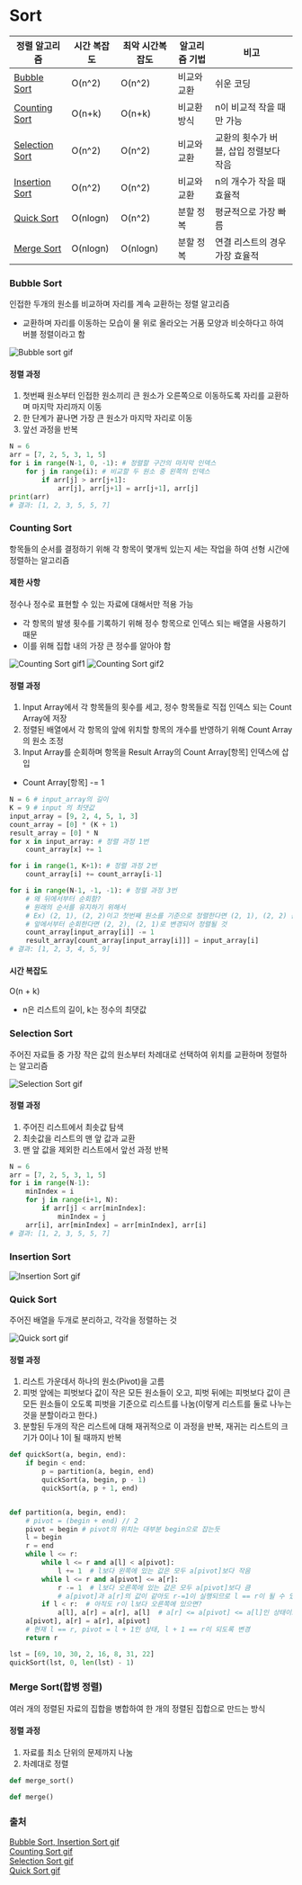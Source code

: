 # Sort

| 정렬 알고리즘                      | 시간 복잡도 | 최악 시간복잡도 | 알고리즘 기법 | 비고                                   |
| ---------------------------------- | ----------- | --------------- | ------------- | -------------------------------------- |
| [Bubble Sort](#bubble-sort)        | O(n^2)      | O(n^2)          | 비교와 교환   | 쉬운 코딩                              |
| [Counting Sort](#counting-sort)    | O(n+k)      | O(n+k)          | 비교환 방식   | n이 비교적 작을 때만 가능              |
| [Selection Sort](#selection-sort)  | O(n^2)      | O(n^2)          | 비교와 교환   | 교환의 횟수가 버블, 삽입 정렬보다 작음 |
| [Insertion Sort](#insertion-sort)  | O(n^2)      | O(n^2)          | 비교와 교환   | n의 개수가 작을 때 효율적              |
| [Quick Sort](#quick-sort)          | O(nlogn)    | O(n^2)          | 분할 정복     | 평균적으로 가장 빠름                   |
| [Merge Sort](#merge-sort합병-정렬) | O(nlogn)    | O(nlogn)        | 분할 정복     | 연결 리스트의 경우 가장 효율적         |

### Bubble Sort

인접한 두개의 원소를 비교하며 자리를 계속 교환하는 정렬 알고리즘

- 교환하며 자리를 이동하는 모습이 물 위로 올라오는 거품 모양과 비슷하다고 하여 버블 정렬이라고 함

![Bubble sort gif](https://i.stack.imgur.com/XNbE0.gif)

#### 정렬 과정

1. 첫번째 원소부터 인접한 원소끼리 큰 원소가 오른쪽으로 이동하도록 자리를 교환하며 마지막 자리까지 이동
2. 한 단계가 끝나면 가장 큰 원소가 마지막 자리로 이동
3. 앞선 과정을 반복

```python
N = 6
arr = [7, 2, 5, 3, 1, 5]
for i in range(N-1, 0, -1): # 정렬할 구간의 마지막 인덱스
    for j in range(i): # 비교할 두 원소 중 왼쪽의 인덱스
        if arr[j] > arr[j+1]:
            arr[j], arr[j+1] = arr[j+1], arr[j]
print(arr)
# 결과: [1, 2, 3, 5, 5, 7]
```

### Counting Sort

항목들의 순서를 결정하기 위해 각 항목이 몇개씩 있는지 세는 작업을 하여 선형 시간에 정렬하는 알고리즘

#### 제한 사항

정수나 정수로 표현할 수 있는 자료에 대해서만 적용 가능

- 각 항목의 발생 횟수를 기록하기 위해 정수 항목으로 인덱스 되는 배열을 사용하기 때문
- 이를 위해 집합 내의 가장 큰 정수를 알아야 함

![Counting Sort gif1](https://velog.velcdn.com/images%2Fcrosstar1228%2Fpost%2Fd9b38630-27b6-4977-a26a-41008d887593%2Fimg.gif)
![Counting Sort gif2](<https://velog.velcdn.com/images%2Fcrosstar1228%2Fpost%2Ff104788c-1e62-47d4-a641-fe2c80aa05f9%2Fimg%20(1).gif>)

#### 정렬 과정

1. Input Array에서 각 항목들의 횟수를 세고, 정수 항목들로 직접 인덱스 되는 Count Array에 저장
2. 정렬된 배열에서 각 항목의 앞에 위치할 항목의 개수를 반영하기 위해 Count Array의 원소 조정
3. Input Array를 순회하며 항목을 Result Array의 Count Array[항목] 인덱스에 삽입

- Count Array[항목] -= 1

```python
N = 6 # input_array의 길이
K = 9 # input 의 최댓값
input_array = [9, 2, 4, 5, 1, 3]
count_array = [0] * (K + 1)
result_array = [0] * N
for x in input_array: # 정렬 과정 1번
    count_array[x] += 1

for i in range(1, K+1): # 정렬 과정 2번
    count_array[i] += count_array[i-1]

for i in range(N-1, -1, -1): # 정렬 과정 3번
    # 왜 뒤에서부터 순회함?
    # 원래의 순서를 유지하기 위해서
    # Ex) (2, 1), (2, 2)이고 첫번째 원소를 기준으로 정렬한다면 (2, 1), (2, 2) 순서를 유지할 수 있다.
    # 앞에서부터 순회한다면 (2, 2), (2, 1)로 변경되어 정렬될 것
    count_array[input_array[i]] -= 1
    result_array[count_array[input_array[i]]] = input_array[i]
# 결과: [1, 2, 3, 4, 5, 9]
```

#### 시간 복잡도

O(n + k)

- n은 리스트의 길이, k는 정수의 최댓값

### Selection Sort

주어진 자료들 중 가장 작은 값의 원소부터 차례대로 선택하여 위치를 교환하며 정렬하는 알고리즘

![Selection Sort gif](https://miro.medium.com/v2/resize:fit:720/format:webp/1*5WXRN62ddiM_Gcf4GDdCZg.gif)

#### 정렬 과정

1. 주어진 리스트에서 최솟값 탐색
2. 최솟값을 리스트의 맨 앞 값과 교환
3. 맨 앞 값을 제외한 리스트에서 앞선 과정 반복

```python
N = 6
arr = [7, 2, 5, 3, 1, 5]
for i in range(N-1):
    minIndex = i
    for j in range(i+1, N):
        if arr[j] < arr[minIndex]:
            minIndex = j
    arr[i], arr[minIndex] = arr[minIndex], arr[i]
# 결과: [1, 2, 3, 5, 5, 7]
```

### Insertion Sort

![Insertion Sort gif](https://i.stack.imgur.com/nL73t.gif)

### Quick Sort

주어진 배열을 두개로 분리하고, 각각을 정렬하는 것

![Quick sort gif](https://engineering.fb.com/wp-content/uploads/2022/07/Hermes-quicksort.gif)

#### 정렬 과정

1. 리스트 가운데서 하나의 원소(Pivot)을 고름
2. 피벗 앞에는 피벗보다 값이 작은 모든 원소들이 오고, 피벗 뒤에는 피벗보다 값이 큰 모든 원소들이 오도록 피벗을 기준으로 리스트를 나눔(이렇게 리스트를 둘로 나누는 것을 분할이라고 한다.)
3. 분할된 두개의 작은 리스트에 대해 재귀적으로 이 과정을 반복, 재귀는 리스트의 크기가 0이나 1이 될 때까지 반복

```python
def quickSort(a, begin, end):
    if begin < end:
        p = partition(a, begin, end)
        quickSort(a, begin, p - 1)
        quickSort(a, p + 1, end)


def partition(a, begin, end):
    # pivot = (begin + end) // 2
    pivot = begin # pivot의 위치는 대부분 begin으로 잡는듯
    l = begin
    r = end
    while l <= r:
        while l <= r and a[l] < a[pivot]:
            l += 1  # l보다 왼쪽에 있는 값은 모두 a[pivot]보다 작음
        while l <= r and a[pivot] <= a[r]:
            r -= 1  # l보다 오른쪽에 있는 값은 모두 a[pivot]보다 큼
            # a[pivot]과 a[r]의 값이 같아도 r-=1이 실행되므로 l == r이 될 수 있음
        if l < r:  # 아직도 r이 l보다 오른쪽에 있으면?
            a[l], a[r] = a[r], a[l]  # a[r] <= a[pivot] <= a[l]인 상태이므로 변경
    a[pivot], a[r] = a[r], a[pivot]
    # 현재 l == r, pivot = l + 1인 상태, l + 1 == r이 되도록 변경
    return r

lst = [69, 10, 30, 2, 16, 8, 31, 22]
quickSort(lst, 0, len(lst) - 1)
```

### Merge Sort(합병 정렬)

여러 개의 정렬된 자료의 집합을 병합하여 한 개의 정렬된 집합으로 만드는 방식

#### 정렬 과정

1. 자료를 최소 단위의 문제까지 나눔
2. 차례대로 정렬

```python
def merge_sort()

def merge()
```

### 출처

[Bubble Sort, Insertion Sort gif](https://stackoverflow.com/questions/67729819/is-it-bubble-sort-or-insertion-sort)  
[Counting Sort gif](https://velog.io/@crosstar1228/DSsorting3-counting-radix-topological)  
[Selection Sort gif](http://www.xybernetics.com/techtalk/SortingAlgorithmsExplained/SortingAlgorithmsExplained.html)  
[Quick Sort gif](https://engineering.fb.com/2022/07/20/security/hermes-quicksort-to-run-doom/attachment/hermes-quicksort/)
